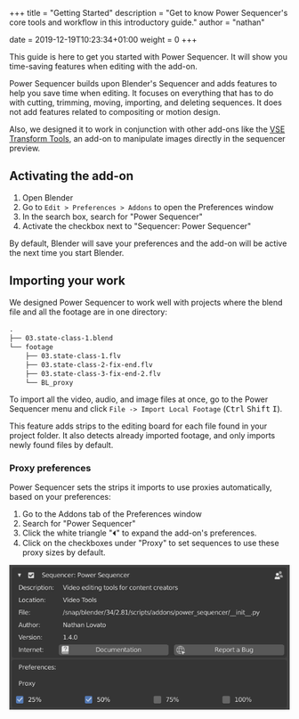 +++
title = "Getting Started"
description = "Get to know Power Sequencer's core tools and workflow in this introductory guide."
author = "nathan"

date = 2019-12-19T10:23:34+01:00
weight = 0
+++

This guide is here to get you started with Power Sequencer. It will show you time-saving features when editing with the add-on.

Power Sequencer builds upon Blender's Sequencer and adds features to help you save time when editing. It focuses on everything that has to do with cutting, trimming, moving, importing, and deleting sequences. It does not add features related to compositing or motion design.

Also, we designed it to work in conjunction with other add-ons like the [VSE Transform Tools](https://github.com/doakey3/VSE_Transform_Tools), an add-on to manipulate images directly in the sequencer preview.

## Activating the add-on ##

1. Open Blender
1. Go to `Edit > Preferences > Addons` to open the Preferences window
1. In the search box, search for "Power Sequencer"
1. Activate the checkbox next to "Sequencer: Power Sequencer"

By default, Blender will save your preferences and the add-on will be active the next time you start Blender.

## Importing your work ##

We designed Power Sequencer to work well with projects where the blend file and all the footage are in one directory:

```
.
├── 03.state-class-1.blend
└── footage
    ├── 03.state-class-1.flv
    ├── 03.state-class-2-fix-end.flv
    ├── 03.state-class-3-fix-end-2.flv
    └── BL_proxy
```

To import all the video, audio, and image files at once, go to the Power Sequencer menu and click `File -> Import Local Footage` (<kbd>Ctrl</kbd> <kbd>Shift</kbd> <kbd>I</kbd>). 

This feature adds strips to the editing board for each file found in your project folder. It also detects already imported footage, and only imports newly found files by default.

### Proxy preferences ###

Power Sequencer sets the strips it imports to use proxies automatically, based on your preferences:

1. Go to the Addons tab of the Preferences window
1. Search for "Power Sequencer"
1. Click the white triangle "⏴" to expand the add-on's preferences.
1. Click on the checkboxes under "Proxy" to set sequences to use these proxy sizes by default.

![Proxy preferences in the addon](./img/setting-proxy-preferences.png)

<!-- ## Cutting and trimming ## -->

<!-- ### Cutting audio strips ### -->

<!-- ## Removing gaps ## -->

<!-- Concatenate, remove gaps -->

<!-- ## Rendering the video ## -->

<!-- Render preset -->

